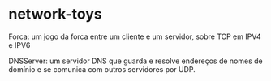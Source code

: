 # network-toys

Forca: um jogo da forca entre um cliente e um servidor, sobre TCP em IPV4 e IPV6

DNSServer: um servidor DNS que guarda e resolve endereços de nomes de domínio e se comunica com outros servidores por UDP.
